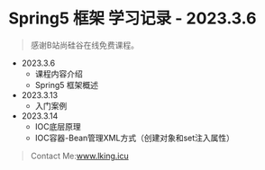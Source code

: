 # Spring5 框架 学习记录 - 2023.3.6
> 感谢B站尚硅谷在线免费课程。

- 2023.3.6
  - 课程内容介绍
  - Spring5 框架概述
- 2023.3.13
  - 入门案例
- 2023.3.14
  - IOC底层原理
  - IOC容器-Bean管理XML方式（创建对象和set注入属性）


>  Contact Me:www.lking.icu
